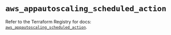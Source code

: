 # `aws_appautoscaling_scheduled_action`

Refer to the Terraform Registry for docs: [`aws_appautoscaling_scheduled_action`](https://registry.terraform.io/providers/hashicorp/aws/5.86.1/docs/resources/appautoscaling_scheduled_action).

